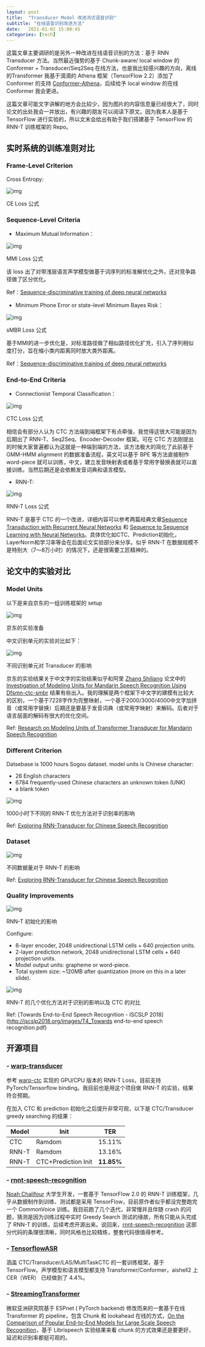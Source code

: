 ```yaml
---
layout: post
title:  "Transducer Model 改进流式语音识别"
subtitle: "在线语音识别改进方法"
date:   2021-01-02 15:00:45
categories: [tech]
---
```


这篇文章主要调研的是另外一种改进在线语音识别的方法：基于 RNN Transducer 方法。当然最近强势的基于 Chunk-aware/ local window 的 Conformer + Transducer/Seq2Seq 在线方法，也是我比较感兴趣的方向，离线的Transformer 我基于滴滴的 Athena 框架（TensorFlow 2.2）添加了 Conformer 的支持 [Conformer-Athena](https://github.com/TeaPoly/Conformer-Athena)，后续给予 local window 的在线 Conformer 我会更进。

这篇文章可能文字讲解的地方会比较少，因为图片的内容信息量已经很大了，同时论文的出处我会一并放出，有兴趣的朋友可以阅读下原文。因为我本人是基于 TensorFlow 进行实验的，所以文末会给出有助于我们搭建基于 TensorFlow 的 RNN-T 训练框架的 Repo。

## 实时系统的训练准则对⽐

### Frame-Level Criterion

Cross Entropy:

![img](https://pic1.zhimg.com/v2-42165361f7a74b43a208d58f040951ac_b.jpeg)

CE Loss 公式

### Sequence-Level Criteria

- Maximum Mutual Information：

![img](https://pic3.zhimg.com/v2-f01e5974846431a3726824f626bd8022_b.jpeg)

MMI Loss 公式

该 loss 出了对带浅层语言声学模型做基于词序列的标准解优化之外，还对竞争路径做了区分优化。

Ref：[Sequence-discriminative training of deep neural networks](http://isl.anthropomatik.kit.edu/cmu-kit/downloads/Sequence-discriminative_training_of_deep_neural_networks.pdf)

- Minimum Phone Error or state-level Minimum Bayes Risk：

![img](https://pic3.zhimg.com/v2-12c88b452cf2024fbaaa90842db1440a_b.jpeg)

sMBR Loss 公式

基于MMI的进一步优化是，对标准路径做了相似路径优化扩充，引入了序列相似度打分，旨在缩小类内距离同时放大类外距离。

Ref：[Sequence-discriminative training of deep neural networks](http://isl.anthropomatik.kit.edu/cmu-kit/downloads/Sequence-discriminative_training_of_deep_neural_networks.pdf)

### End-to-End Criteria

- Connectionist Temporal Classification：

![img](https://pic3.zhimg.com/v2-7570163b539d762abce627e62abe391e_b.png)

CTC Loss 公式

相信会有部分人认为 CTC 方法端到端框架下有点牵强，我觉得这很大可能是因为后期出了 RNN-T、Seq2Seq、Encoder-Decoder 框架。可在 CTC 方法刚提出的时候大家普遍都认为这就是一种端到端的方法，该方法极大的简化了此前基于 GMM-HMM alignment 的数据准备流程，英文可以基于 BPE 等方法直接制作 word-piece 就可以训练，中文，建立发音映射表或者基于常用字替换表就可以直接训练。当然后期还是会依赖发音词典和语言模型。

- RNN-T:

![img](https://pic1.zhimg.com/v2-3f43ea97a2f905db00833833dd5ed8c8_b.jpeg)

RNN-T Loss 公式

RNN-T 是基于 CTC 的一个改进，详细内容可以参考两篇经典文章[Sequence Transduction with Recurrent Neural Networks](https://arxiv.org/abs/1211.3711)  和 [Sequence to Sequence Learning with Neural Networks](https://papers.nips.cc/paper/5346-sequence-to-sequence-learning-with-neural-networks.pdf)。具体优化如CTC、Prediction初始化，LayerNorm和学习率等会在后面论文实验部分来分享。似乎 RNN-T 在数据规模不是特别大（7～8万小时）的情况下，还是很需要工匠精神的。

## 论⽂中的实验对⽐

### Model Units

以下是来自京东的一组训练框架的 setup

![img](https://pic3.zhimg.com/v2-2f41a02b7fc786443c6282bd87b8ccd6_b.png)

京东的实验准备

中文识别单元的实验对比如下：

![img](https://pic1.zhimg.com/v2-8e01ab9a40e33e790495c9b3b4bbba1c_b.png)

不同识别单元对 Transducer 的影响

京东的实验结果关于中文字的实验结果似乎和阿里 [Zhang Shiliang](https://github.com/tramphero) 论文中的 [Investigation of Modeling Units for Mandarin Speech Recognition Using Dfsmn-ctc-smbr](https://ieeexplore.ieee.org/document/8683859) 结果有些出入。我的理解是两个框架下中文字的建模有比较大的区别，一个基于7228字作为完整映射，一个基于2000/3000/4000中文字加拼音（或常用字替换）后期还是要基于发音词典（或常用字映射）来解码。后者对于语言层面的解码有很大的优化空间。

Ref: [Research on Modeling Units of Transformer Transducer for Mandarin Speech Recognition](https://arxiv.org/pdf/2004.13522.pdf)

### Diﬀerent Criterion

Datsebase is 1000 hours Sogou dataset. model units is Chinese character:

-  26 English characters  
-  6784 frequently-used Chinese characters an unknown token (UNK)  
-  a blank token  

![img](https://pic1.zhimg.com/v2-ee0541ea4d5ce4762b53f38a7da0b978_b.png)

1000小时下不同的 RNN-T 优化方法对于识别率的影响

Ref: [Exploring RNN-Transducer for Chinese Speech Recognition](https://arxiv.org/abs/1811.05097)

### Dataset

![img](https://pic2.zhimg.com/v2-0ef7d49a55db675a9ea92da1960ce091_b.png)

不同数据量对于 RNN-T 的影响

Ref: [Exploring RNN-Transducer for Chinese Speech Recognition](https://arxiv.org/abs/1811.05097)

### Quality Improvements

![img](https://pic3.zhimg.com/v2-0d8db59aab1a9983c375ee1fb51d2426_b.jpeg)

RNN-T 初始化的影响

Configure:

-  8-layer encoder, 2048 unidirectional LSTM cells + 640 projection units.  
-  2-layer prediction network, 2048 unidirectional LSTM cells + 640 projection units.  
-  Model output units: grapheme or word-piece.  
-  Total system size: ~120MB after quantization (more on this in a later slide).  

![img](https://pic4.zhimg.com/v2-30860266c17f69455e64a4e61bbd13f7_b.jpeg)

RNN-T 的几个优化方法对于识别的影响以及 CTC 的对比

Ref: [Towards End-to-End Speech Recognition - ISCSLP 2018](http://iscslp2018.org/images/T4_Towards end-to-end speech recognition.pdf) 

## 开源项⽬

### -  [warp-transducer](https://github.com/HawkAaron/warp-transducer)

 参考 [warp-ctc](https://github.com/baidu-tech/warp-ctc) 实现的 GPU/CPU 版本的 RNN-T Loss，目前支持 PyTorch/Tensorflow binding。我目前也是用这个项目做 RNN-T 的实验，结果符合预期。

在加入 CTC 和 prediction 初始化之后提升非常可观，以下是 CTC/Transducer greedy searching 的结果：

| Model | Init                | TER        |
| ----- | ------------------- | ---------- |
| CTC   | Ramdom              | 15.11%     |
| RNN-T | Ramdom              | 13.16%     |
| RNN-T | CTC+Prediction Init | **11.85%** |

### -  [rnnt-speech-recognition](https://github.com/noahchalifour/rnnt-speech-recognition)

[Noah Chalifour](https://github.com/noahchalifour) 大学生开发，一套基于 TensorFlow 2.0 的 RNN-T 训练框架，几乎从数据制作到训练、测试都是采用 TensorFlow，目前原作者似乎都没完整跑完一个 CommonVoice 训练。我目前跑了几个迭代，非常慢并且伴随 crash 的问题，猜测是因为训练过程中实时 Greedy Search 测试的缘故，所有只能从头完成了 RNN-T 的训练，后续考虑开源出来。说回来，[rnnt-speech-recognition](https://github.com/noahchalifour/rnnt-speech-recognition) 这部分代码的条理很清晰，同时风格也比较精练，整套代码很值得参考。

### -  [TensorflowASR](https://github.com/Z-yq/TensorflowASR)

涵盖 CTC/Transducer/LAS/MultiTaskCTC 的一套训练框架，基于 TensorFlow。声学模型和语言模型都支持 Transformer/Conformer，aishell2 上 CER（WER） 已经做到了 4.4%。

###  - [StreamingTransformer](https://github.com/cywang97/StreamingTransformer) 

微软亚洲研究院基于 ESPnet ( PyTorch backend) 修改而来的一套基于在线 Transformer 的  pipeline，包含 Chunk 和 lookahead 在线的方式，[On the Comparison of Popular End-to-End Models for Large Scale Speech Recognition](https://arxiv.org/abs/2005.14327)，基于 Librispeech 实验结果来看 chunk 的方式效果还是要更好，延迟和识别率都挺可观的。
